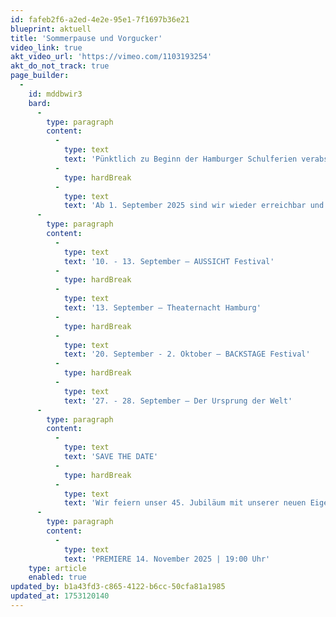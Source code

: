 ```yaml
---
id: fafeb2f6-a2ed-4e2e-95e1-7f1697b36e21
blueprint: aktuell
title: 'Sommerpause und Vorgucker'
video_link: true
akt_video_url: 'https://vimeo.com/1103193254'
akt_do_not_track: true
page_builder:
  -
    id: mddbwir3
    bard:
      -
        type: paragraph
        content:
          -
            type: text
            text: 'Pünktlich zu Beginn der Hamburger Schulferien verabschieden wir uns in die Sommerpause. '
          -
            type: hardBreak
          -
            type: text
            text: 'Ab 1. September 2025 sind wir wieder erreichbar und starten am 10. September in die neue Spielzeit.'
      -
        type: paragraph
        content:
          -
            type: text
            text: '10. - 13. September – AUSSICHT Festival'
          -
            type: hardBreak
          -
            type: text
            text: '13. September – Theaternacht Hamburg'
          -
            type: hardBreak
          -
            type: text
            text: '20. September - 2. Oktober – BACKSTAGE Festival'
          -
            type: hardBreak
          -
            type: text
            text: '27. - 28. September – Der Ursprung der Welt'
      -
        type: paragraph
        content:
          -
            type: text
            text: 'SAVE THE DATE'
          -
            type: hardBreak
          -
            type: text
            text: 'Wir feiern unser 45. Jubiläum mit unserer neuen Eigenproduktion „Sollen sie doch Chaos fressen“ – Eine Beat-Dance-Spoken Word-Performance nach Kae Tempests Langgedicht „Let Them Eat Chaos“.'
      -
        type: paragraph
        content:
          -
            type: text
            text: 'PREMIERE 14. November 2025 | 19:00 Uhr'
    type: article
    enabled: true
updated_by: b1a43fd3-c865-4122-b6cc-50cfa81a1985
updated_at: 1753120140
---
```

